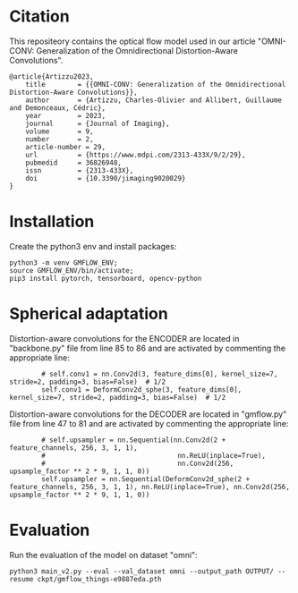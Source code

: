 # Citation
This repositeory contains the optical flow model used in our article "OMNI-CONV: Generalization of the Omnidirectional Distortion-Aware Convolutions".

```
@article{Artizzu2023,
	title        = {{OMNI-CONV: Generalization of the Omnidirectional Distortion-Aware Convolutions}},
	author       = {Artizzu, Charles-Olivier and Allibert, Guillaume and Demonceaux, Cédric},
	year         = 2023,
	journal      = {Journal of Imaging},
	volume       = 9,
	number       = 2,
	article-number = 29,
	url          = {https://www.mdpi.com/2313-433X/9/2/29},
	pubmedid     = 36826948,
	issn         = {2313-433X},
	doi          = {10.3390/jimaging9020029}
}
```

# Installation
Create the python3 env and install packages:
```
python3 -m venv GMFLOW_ENV;
source GMFLOW_ENV/bin/activate;
pip3 install pytorch, tensorboard, opencv-python
```

# Spherical adaptation
Distortion-aware convolutions for the ENCODER are located in "backbone.py" file from line 85 to 86 and are activated by commenting the appropriate line:
```
        # self.conv1 = nn.Conv2d(3, feature_dims[0], kernel_size=7, stride=2, padding=3, bias=False)  # 1/2
        self.conv1 = DeformConv2d_sphe(3, feature_dims[0], kernel_size=7, stride=2, padding=3, bias=False)  # 1/2
```

Distortion-aware convolutions for the DECODER are located in "gmflow.py" file from line 47 to 81 and are activated by commenting the appropriate line:
```
        # self.upsampler = nn.Sequential(nn.Conv2d(2 + feature_channels, 256, 3, 1, 1),
        #                                 nn.ReLU(inplace=True),
        #                                 nn.Conv2d(256, upsample_factor ** 2 * 9, 1, 1, 0))
        self.upsampler = nn.Sequential(DeformConv2d_sphe(2 + feature_channels, 256, 3, 1, 1), nn.ReLU(inplace=True), nn.Conv2d(256, upsample_factor ** 2 * 9, 1, 1, 0))

```


# Evaluation
Run the evaluation of the model on dataset "omni":
```
python3 main_v2.py --eval --val_dataset omni --output_path OUTPUT/ --resume ckpt/gmflow_things-e9887eda.pth
```

